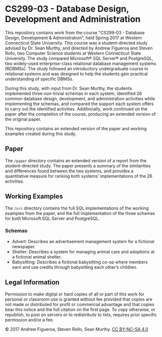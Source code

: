 # CS299-03 - Database Design, Development and Administration

This repository contains work from the course "CS299-03 - Database Design, Development & Administration", held Spring 2017 at Western Connecticut State University. This course was a student-directed study advised by Dr. Sean Murthy, and directed by Andrew Figueroa and Steven Rollo, two Computer Science students at Western Connecticut State University. The study compared Microsoft® SQL Server® and PostgreSQL, two widely-used enterprise-class relational database management systems (RDBMSs). The study followed an introductory undergraduate course in relational systems and was designed to help the students gain practical understanding of specific DBMSs. 

During this study, with input from Dr. Sean Murthy, the students implemented three non-trivial schemas in each system, identified 26 common database design, development, and administration activities while implementing the schemas, and compared the support each system offers to carry out the identified activities. Additionally, work continued on the paper after the completion of the course, producing an extended version of the original paper.

This repository contains an extended version of the paper and working examples created during this study.

## Paper

The `/paper` directory contains an extended version of a report from the student-directed study. The paper presents a summary of the similarities and differences found between the two systems, and provides a quantitative measure for ranking both systems’ implementations of the 26 activities.

## Working Examples

The `/src` directory contains the full SQL implementations of the working examples from the paper, and the full implementation of the three schemas for both Microsoft SQL Server and PostgreSQL. 

### Schemas

- Advert: Describes an advertisement management system for a fictional newspaper.
- Shelter: Describes a system for managing animal care and adoptions at a fictional animal shelter.
- Babysitting: Describes a fictional babysitting co-op where members earn and use credits through babysitting each other’s children.

## Legal Information

Permission to make digital or hard copies of all or part of this work for personal or classroom use is granted without fee provided that copies are not made or distributed for profit or commercial advantage and that copies bear this notice and the full citation on the first page. To copy otherwise, or republish, to post on servers or to redistribute to lists, requires prior specific permission and/or a fee.

© 2017 Andrew Figueroa, Steven Rollo, Sean Murthy. [CC BY-NC-SA 4.0 ](https://creativecommons.org/licenses/by-nc-sa/4.0/)